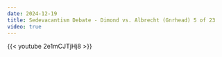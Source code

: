 ```yaml
---
date: 2024-12-19
title: Sedevacantism Debate - Dimond vs. Albrecht (Gnrhead) 5 of 23
video: true
---
```



{{< youtube 2e1mCJTjHj8 >}}

